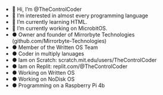 - 👋 Hi, I’m @TheControlCoder
- 👀 I’m interested in almost every programming language
- 🌱 I’m currently learning HTML.
- 🌱 I’m currently working on MicrobitOS.
- ● Owner and founder of Mirrorbyte Technologies
  (github.com/Mirrorbyte-Technologies)
- ● Member of the Written OS Team 
- ● Coder in multiply lanuages
- ● Iam on Scratch: scratch.mit.edu/users/TheControlCoder
- ● Iam on Replit: replit.com/@TheControlCoder
- ● Working on Written OS
- ● Working on NoDisk OS
- ● Programming on a Raspberry Pi 4b
